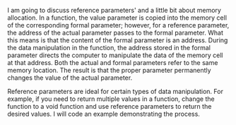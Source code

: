 I am going to discuss reference parameters' and a little bit about memory allocation. In a function, the value parameter is copied into the memory cell of the corresponding formal parameter; however, for a reference parameter, the address of the actual parameter passes to the formal parameter.  What this means is that the content of the formal parameter is an address.  During the data manipulation in the function, the address stored in the formal parameter directs the computer to manipulate the data of the memory cell at that address. Both the actual and formal parameters refer to the same memory location.  The result is that the proper parameter permanently changes the value of the actual parameter.

Reference parameters are ideal for certain types of data manipulation.  For example, if you need to return multiple values in a function, change the function to a void function and use reference parameters to return the desired values.  I will code an example demonstrating the process.
